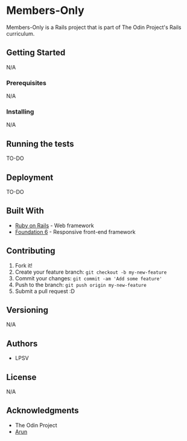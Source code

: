 # Members-Only
Members-Only is a Rails project that is part of The Odin Project's Rails curriculum.

## Getting Started
N/A

### Prerequisites
N/A

### Installing
N/A

## Running the tests
TO-DO

## Deployment
TO-DO

## Built With
* [Ruby on Rails](http://rubyonrails.org/) - Web framework
* [Foundation 6](http://foundation.zurb.com/sites.html) - Responsive front-end framework

## Contributing
1. Fork it!
2. Create your feature branch: `git checkout -b my-new-feature`
3. Commit your changes: `git commit -am 'Add some feature'`
4. Push to the branch: `git push origin my-new-feature`
5. Submit a pull request :D

## Versioning
N/A

## Authors
* LPSV

## License
N/A

## Acknowledgments
* The Odin Project
* [Arun](https://github.com/arun1595)